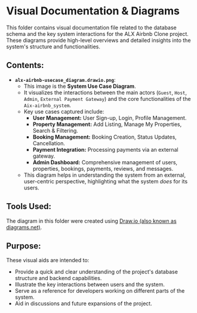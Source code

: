 # Visual Documentation & Diagrams

This folder contains visual documentation file related to the database schema and the key system interactions for the  ALX Airbnb Clone project. These diagrams provide high-level overviews and detailed insights into the system's structure and functionalities.

## Contents:

* **`alx-airbnb-usecase_diagram.drawio.png`**:
    * This image is the **System Use Case Diagram**.
    * It visualizes the interactions between the main actors (`Guest`, `Host`, `Admin`, `External Payment Gateway`) and the core functionalities of the `Aix-airbnb_system`.
    * Key use cases captured include:
        * **User Management:** User Sign-up, Login, Profile Management.
        * **Property Management:** Add Listing, Manage My Properties, Search & Filtering.
        * **Booking Management:** Booking Creation, Status Updates, Cancellation.
        * **Payment Integration:** Processing payments via an external gateway.
        * **Admin Dashboard:** Comprehensive management of users, properties, bookings, payments, reviews, and messages.
    * This diagram helps in understanding the system from an external, user-centric perspective, highlighting what the system *does* for its users.

## Tools Used:

The diagram in this folder were created using [Draw.io (also known as diagrams.net)](https://www.diagrams.net/).

## Purpose:

These visual aids are intended to:
* Provide a quick and clear understanding of the project's database structure and backend capabilities.
* Illustrate the key interactions between users and the system.
* Serve as a reference for developers working on different parts of the system.
* Aid in discussions and future expansions of the project.
